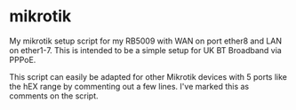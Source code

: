 # mikrotik
My mikrotik setup script for my RB5009 with WAN on port ether8 and LAN on ether1-7.
This is intended to be a simple setup for UK BT Broadband via PPPoE.

This script can easily be adapted for other Mikrotik devices with 5 ports like the hEX range by commenting out a few lines. I've marked this as comments on the script.
